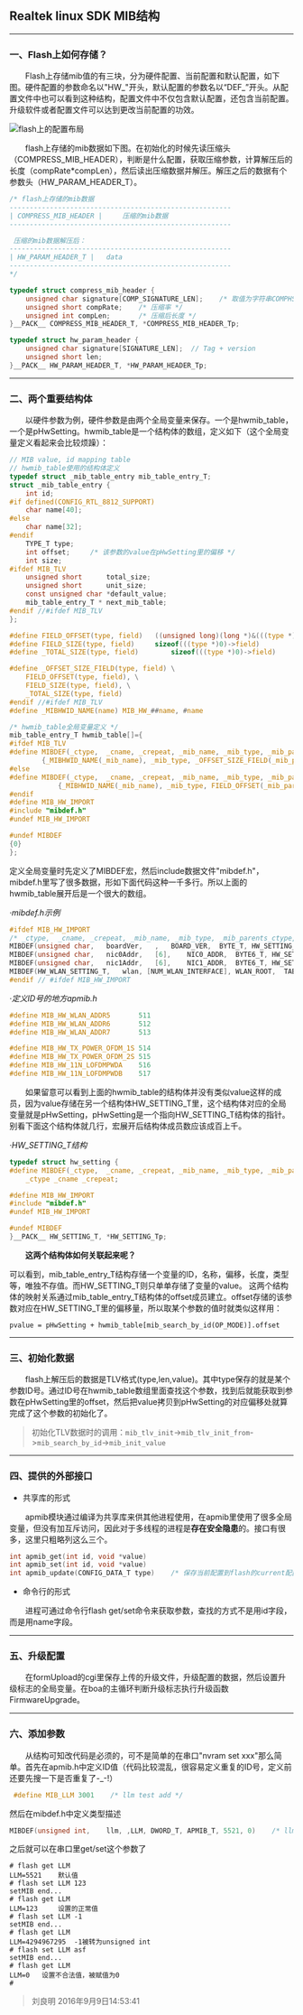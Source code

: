 ## Realtek linux SDK MIB结构



---

### 一、Flash上如何存储？

　　Flash上存储mib值的有三块，分为硬件配置、当前配置和默认配置，如下图。硬件配置的参数命名以"HW\_"开头，默认配置的参数名以“DEF\_”开头。从配置文件中也可以看到这种结构，配置文件中不仅包含默认配置，还包含当前配置。升级软件或者配置文件可以达到更改当前配置的功效。

 ![flash上的配置布局](pic/flash上的配置布局.png)

　　flash上存储的mib数据如下图。在初始化的时候先读压缩头（COMPRESS_MIB_HEADER），判断是什么配置，获取压缩参数，计算解压后的长度（compRate*compLen），然后读出压缩数据并解压。解压之后的数据有个参数头（HW_PARAM_HEADER_T）。
  
```c  
/* flash上存储的mib数据
-------------------------------------------------------                      
| COMPRESS_MIB_HEADER | 	压缩的mib数据  
-------------------------------------------------------

 压缩的mib数据解压后：     
-------------------------------------------------------                  
| HW_PARAM_HEADER_T |   data
-------------------------------------------------------
*/

typedef struct compress_mib_header {
	unsigned char signature[COMP_SIGNATURE_LEN];	/* 取值为字符串COMPHS，COMPCS，COMPDS */
	unsigned short compRate;	/* 压缩率 */
	unsigned int compLen;		/* 压缩后长度 */
}__PACK__ COMPRESS_MIB_HEADER_T, *COMPRESS_MIB_HEADER_Tp;

typedef struct hw_param_header {
	unsigned char signature[SIGNATURE_LEN];  // Tag + version
	unsigned short len;
}__PACK__ HW_PARAM_HEADER_T, *HW_PARAM_HEADER_Tp;
```
  


------

### 二、两个重要结构体

　　以硬件参数为例，硬件参数是由两个全局变量来保存。一个是hwmib_table，一个是pHwSetting。hwmib_table是一个结构体的数组，定义如下（这个全局变量定义看起来会比较烦躁）：

```c
// MIB value, id mapping table
// hwmib_table使用的结构体定义
typedef struct _mib_table_entry mib_table_entry_T;
struct _mib_table_entry {
	int id;
#if defined(CONFIG_RTL_8812_SUPPORT)
	char name[40];
#else
	char name[32];
#endif
	TYPE_T type;
	int offset;		/* 该参数的value在pHwSetting里的偏移 */
	int size;
#ifdef MIB_TLV	
	unsigned short		total_size;
	unsigned short		unit_size;
	const unsigned char *default_value;
	mib_table_entry_T * next_mib_table;
#endif //#ifdef MIB_TLV	
};

#define FIELD_OFFSET(type, field)	((unsigned long)(long *)&(((type *)0)->field))
#define FIELD_SIZE(type, field)		sizeof(((type *)0)->field)
#define _TOTAL_SIZE(type, field)		sizeof(((type *)0)->field)

#define _OFFSET_SIZE_FIELD(type, field) \
	FIELD_OFFSET(type, field), \
	FIELD_SIZE(type, field), \
	_TOTAL_SIZE(type, field)
#endif //#ifdef MIB_TLV
#define _MIBHWID_NAME(name) MIB_HW_##name, #name

/* hwmib_table全局变量定义 */
mib_table_entry_T hwmib_table[]={
#ifdef MIB_TLV
#define MIBDEF(_ctype,	_cname, _crepeat, _mib_name, _mib_type, _mib_parents_ctype, _default_value, _next_tbl ) \
		{_MIBHWID_NAME(_mib_name), _mib_type, _OFFSET_SIZE_FIELD(_mib_parents_ctype, _cname), _UNIT_SIZE(_ctype), _default_value, _next_tbl},
#else
#define MIBDEF(_ctype,	_cname, _crepeat, _mib_name, _mib_type, _mib_parents_ctype, _default_value, _next_tbl ) \
			{_MIBHWID_NAME(_mib_name), _mib_type, FIELD_OFFSET(_mib_parents_ctype, _cname), FIELD_SIZE(_mib_parents_ctype, _cname)},
#endif
#define MIB_HW_IMPORT
#include "mibdef.h"
#undef MIB_HW_IMPORT

#undef MIBDEF
{0}
};
```

定义全局变量时先定义了MIBDEF宏，然后include数据文件"mibdef.h"，mibdef.h里写了很多数据，形如下面代码这种一千多行。所以上面的hwmib_table展开后是一个很大的数组。

*·mibdef.h示例*

```c
#ifdef MIB_HW_IMPORT
/* _ctype,	_cname, _crepeat, _mib_name, _mib_type, _mib_parents_ctype, _default_value, _next_tbl */
MIBDEF(unsigned char,	boardVer,	,	BOARD_VER,	BYTE_T, HW_SETTING_T, 0, 0)
MIBDEF(unsigned char,	nic0Addr,	[6],	NIC0_ADDR,	BYTE6_T, HW_SETTING_T, 0, 0)
MIBDEF(unsigned char,	nic1Addr,	[6],	NIC1_ADDR,	BYTE6_T, HW_SETTING_T, 0, 0)
MIBDEF(HW_WLAN_SETTING_T,	wlan, [NUM_WLAN_INTERFACE],	WLAN_ROOT,	TABLE_LIST_T, HW_SETTING_T, 0, hwmib_wlan_table)
#endif // #ifdef MIB_HW_IMPORT
```

*·定义ID号的地方apmib.h*

```c
#define MIB_HW_WLAN_ADDR5		511
#define MIB_HW_WLAN_ADDR6		512
#define MIB_HW_WLAN_ADDR7		513

#define MIB_HW_TX_POWER_OFDM_1S 514
#define MIB_HW_TX_POWER_OFDM_2S 515
#define MIB_HW_11N_LOFDMPWDA    516
#define MIB_HW_11N_LOFDMPWDB    517
```



　　如果留意可以看到上面的hwmib_table的结构体并没有类似value这样的成员，因为value存储在另一个结构体HW_SETTING_T里，这个结构体对应的全局变量就是pHwSetting，pHwSetting是一个指向HW_SETTING_T结构体的指针。别看下面这个结构体就几行，宏展开后结构体成员数应该成百上千。

*·HW_SETTING_T结构*

```c
typedef struct hw_setting {
#define MIBDEF(_ctype,	_cname, _crepeat, _mib_name, _mib_type, _mib_parents_ctype, _default_value, _next_tbl ) \
	_ctype _cname _crepeat;

#define MIB_HW_IMPORT
#include "mibdef.h"
#undef MIB_HW_IMPORT

#undef MIBDEF
}__PACK__ HW_SETTING_T, *HW_SETTING_Tp;
```

　　**这两个结构体如何关联起来呢？**

可以看到，mib_table_entry_T结构存储一个变量的ID，名称，偏移，长度，类型等，唯独不存值。而HW_SETTING_T则只单单存储了变量的value。 这两个结构体的映射关系通过mib_table_entry_T结构体的offset成员建立。offset存储的该参数对应在HW_SETTING_T里的偏移量，所以取某个参数的值时就类似这样用：

`pvalue = pHwSetting + hwmib_table[mib_search_by_id(OP_MODE)].offset`



---

### 三、初始化数据

　　flash上解压后的数据是TLV格式(type,len,value)。其中type保存的就是某个参数ID号。通过ID号在hwmib_table数组里面查找这个参数，找到后就能获取到参数在pHwSetting里的offset，然后把value拷贝到pHwSetting的对应偏移处就算完成了这个参数的初始化了。

> 初始化TLV数据时的调用：`mib_tlv_init`->`mib_tlv_init_from`->`mib_search_by_id`->`mib_init_value`



---

### 四、提供的外部接口

* 共享库的形式

　　apmib模块通过编译为共享库来供其他进程使用，在apmib里使用了很多全局变量，但没有加互斥访问，因此对于多线程的进程是**存在安全隐患**的。接口有很多，这里只粗略列这么三个。

```c
int apmib_get(int id, void *value)
int apmib_set(int id, void *value)
int apmib_update(CONFIG_DATA_T type)	/* 保存当前配置到flash的current配置区 */
```

* 命令行的形式

　　进程可通过命令行flash get/set命令来获取参数，查找的方式不是用id字段，而是用name字段。



------

### 五、升级配置

　　在formUpload的cgi里保存上传的升级文件，升级配置的数据，然后设置升级标志的全局变量。在boa的主循环判断升级标志执行升级函数FirmwareUpgrade。



---

### 六、添加参数

　　从结构可知改代码是必须的，可不是简单的在串口"nvram set xxx"那么简单。首先在apmib.h中定义ID值（代码比较混乱，很容易定义重复的ID号，定义前还要先搜一下是否重复了-_-!）

```c
 #define MIB_LLM 3001    /* llm test add */
```

然后在mibdef.h中定义类型描述

```c
MIBDEF(unsigned int,    llm, ,LLM, DWORD_T, APMIB_T, 5521, 0)    /* llm test add */
```

之后就可以在串口里get/set这个参数了

```shell
# flash get LLM		
LLM=5521	默认值
# flash set LLM 123
setMIB end...
# flash get LLM
LLM=123		设置的正常值
# flash set LLM -1 
setMIB end...
# flash get LLM
LLM=4294967295  -1被转为unsigned int
# flash set LLM asf
setMIB end...
# flash get LLM
LLM=0	设置不合法值，被赋值为0
# 
```



> 刘良明 2016年9月9日14:53:41



